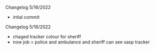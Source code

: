 Changelog 5/16/2022
- intial commit

Changelog 5/16/2022
- chaged tracker colour for sheriff
- now job = police and ambulance and sheriff can see sasp tracker
